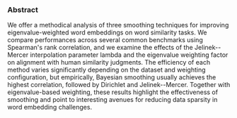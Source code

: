 ### Abstract
We offer a methodical analysis of three smoothing techniques for improving eigenvalue-weighted word embeddings on word similarity tasks. We compare performances across several common benchmarks using Spearman's rank correlation, and we examine the effects of the Jelinek--Mercer interpolation parameter lambda and the eigenvalue weighting factor on alignment with human similarity judgments. The efficiency of each method varies significantly depending on the dataset and weighting configuration, but empirically, Bayesian smoothing usually achieves the highest correlation, followed by Dirichlet and Jelinek--Mercer. Together with eigenvalue-based weighting, these results highlight the effectiveness of smoothing and point to interesting avenues for reducing data sparsity in word embedding challenges.
